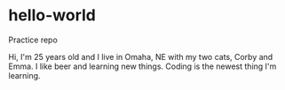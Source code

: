 # hello-world
Practice repo

Hi, I'm 25 years old and I live in Omaha, NE with my two cats, Corby and Emma. 
I like beer and learning new things. 
Coding is the newest thing I'm learning.
